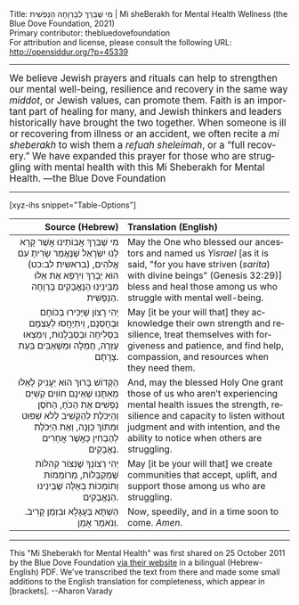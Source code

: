 <html>
<head></head>
<body>
Title: מִי שֶׁבֵּרַךְ לְבָּרְוָחָה הַנַּפְשִׁית | Mi sheBerakh for Mental Health Wellness (the Blue Dove Foundation, 2021)<br />
Primary contributor: thebluedovefoundation<br />
For attribution and license, please consult the following URL: <a href="http://opensiddur.org/?p=45339">http://opensiddur.org/?p=45339</a>
<p />
<hr />

<div class="english" lang="en" style="font-size: 1.2em;">
We believe Jewish prayers and rituals can help to strengthen our mental well-being, resilience and recovery in the same way <em>middot</em>, or Jewish values, can promote them. Faith is an important part of healing for many, and Jewish thinkers and leaders historically have brought the two together. When someone is ill or recovering from illness or an accident, we often recite a <em>mi sheberakh</em> to wish them a <em>refuah sheleimah</em>, or a “full recovery.” We have expanded this prayer for those who are struggling with mental health with this Mi Sheberakh for Mental Health. —the Blue Dove Foundation
</div>

<hr />

[xyz-ihs snippet="Table-Options"]<table style="margin-left: auto; margin-right: auto;" class="draggable">
<thead><tr><th id="x" style="text-align: right;">Source (Hebrew)</th><th style="text-align: left;">Translation (English)</th></tr></thead>
<tbody>
<tr><td style="vertical-align:top;">
<div class="liturgy" lang="he" style="text-align: right;">
מִי שֶׁבֵּרַךְ אֲבוֹתֵינוּ 
אֲשֶׁר קָרָא לָנוּ יִשְׂרָאֵל 
שֶׁנֶּאֱמַר שָׂרִיתָ עִם אֱלֹהִים, <span class="citation">(בראשית לב:כט)</span>
הוּא יְבָרֵךְ וִירַפֵּא אֶת אֵלּוּ מִבֵּינֵינוּ 
הַנֶּאֱבָקִים בָּרְוָחָה הַנַּפְשִׁית. 
</div></td>

<td style="vertical-align:top;">
<div class="english" lang="en" style="text-align: left;">
May the One who blessed our ancestors 
and named us <em>Yisrael</em> 
[as it is said, "for you have striven (<em>sarita</em>) with divine beings" <span class="citation">(Genesis 32:29)</span>]&nbsp;
bless and heal those among us 
who struggle with mental well-being. 
</div></td></tr>


<tr><td style="vertical-align:top;">
<div class="liturgy" lang="he" style="text-align: right;">
יְהִי רָצוֹן 
שֶׁיַּכִּירוּ בְּכוֹחָם 
וּבְחָסְנָם, 
וְיִתְיַחֲסוּ לְעַצְמָם 
בִּסְלִיחָה 
וּבְסַבְלָנוּת, 
וְיִמְצְאוּ עֶזְרָה, 
חֶמְלָה 
וּמַשְׁאַבִּים 
בְּעֵת צָרָתָם. 
</div></td>

<td style="vertical-align:top;">
<div class="english" lang="en" style="text-align: left;">
May [it be your will
that] they acknowledge their own strength 
and resilience, 
treat themselves 
with forgiveness 
and patience, 
and find help, 
compassion, 
and resources 
when they need them. 
</div></td></tr>


<tr><td style="vertical-align:top;">
<div class="liturgy" lang="he" style="text-align: right;">
הַקָּדוֹשׁ בָּרוּךְ הוּא יַעֲנִיק לָאֵלּוּ מֵאִתָּנוּ 
שֶׁאֵינָם חוֹוִים קְשִׁיִּם נַפְשִׁיּם 
אֶת הַכֹּחַ, 
הַחֹסֶן 
וְהַיְּכֹלֶת 
לְהַקְשִׁיב לְלֹא שִׁפּוּט 
וּמִתּוֹךְ כַּוָּנָה, 
וְאֶת הַיְּכֹלֶת לְהַבְחִין 
כַּאֲשֶׁר אֲחֵרִים נֶאֱבָקִים. 
</div></td>

<td style="vertical-align:top;">
<div class="english" lang="en" style="text-align: left;">
And, may the blessed Holy One grant those of us 
who aren’t experiencing mental health issues 
the strength, 
resilience 
and capacity 
to listen without judgment 
and with intention, 
and the ability to notice 
when others are struggling. 
</div></td></tr>


<tr><td style="vertical-align:top;">
<div class="liturgy" lang="he" style="text-align: right;">
יְהִי רְצוֹנְךָ 
שֶׁנִּצּוֹר קְהִלּוֹת 
שֶׁמְּקַבְּלוֹת, 
מֵרוֹמְמוֹת 
וְתוֹמְכוֹת 
בְּאֵלֶּה שֶׁבֵּינֵינוּ הַנֶּאֱבָקִים. 
</div></td>

<td style="vertical-align:top;">
<div class="english" lang="en" style="text-align: left;">
May [it be your will
that] we create communities 
that accept, 
uplift, 
and support 
those among us who are struggling. 
</div></td></tr>


<tr><td style="vertical-align:top;">
<div class="liturgy" lang="he" style="text-align: right;">
הַשְׁתָּא בַּעֲגָלָא 
וּבִזְמַן קָרִיב. 
וְנֹאמַר אָמֵן.
</div></td>

<td style="vertical-align:top;">
<div class="english" lang="en" style="text-align: left;">
Now, speedily, 
and in a time soon to come. 
<em>Amen</em>.
</div></td></tr>
</tbody></table>

<hr />

This "Mi Sheberakh for Mental Health" was first shared on 25 October 2011 by the Blue Dove Foundation <a href="https://thebluedovefoundation.org/resource/prayer-and-mental-wellness/">via their website</a> in a bilingual (Hebrew-English) PDF. We've transcribed the text from there and made some small additions to the English translation for completeness, which appear in [brackets]. --Aharon Varady

&nbsp;

</body>
</html>